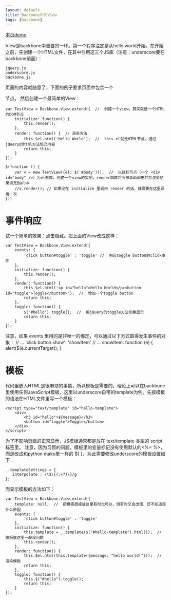 ```yaml
---
layout: default
title: Backbone中的View
tags: [backbone]
---
```




[本页demo](/src/demos/view.html)

View是backbone中重要的一环。第一个程序注定是从hello world开始。在开始之前，先创建一个HTML文件，在其中引用这三个JS库（注意：underscore要在backbone前面）：

	jquery.js
	underscore.js
	backbone.js

页面的内容就随意了，下面的例子要求页面中包含一个<div id="body" />节点。
然后创建一个最简单的View：

	var TestView = Backbone.View.extend({  //  创建一个view，其实就是一个HTML的DOM节点
	    initialize: function() {
	        this.render();
	    },
	    render: function() {  // 渲染方法
	        this.$el.html('Hello World');  //  this.el就是HTML节点，通过jQuery的html方法填充内容
	        return this;
	    }
	});

	$(function () {
	    var v = new TestView({el: $('#body')});  //  以目标节点（一个 <div id="body" />）为el参数，创建一个view的实例，render函数将会被自动调用并将渲染结果填充到el中
	    //v.render(); // 如果没在 initialize 里调用 render 的话，就需要在这里调用一次
	});

# 事件响应

试一个简单的效果：点击隐藏。把上面的View改成这样：

    var TestView = Backbone.View.extend({
        events: {
            'click button#toggle' : 'toggle' //  响应toggle button的click事件
        },
        initialize: function() {
            this.render();
        },
        render: function() {
            this.$el.html('<p id="hello">Hello World</p><button id="toggle">Toggle</button>');  //  增加一个toggle button
            return this;
        },
        toggle: function() {
            $("#hello").toggle();  //  用jQuery的toggle方法切换显示
            return this;
        }
    });

注意，如果 events 里用的是非唯一的绑定，可以通过以下方式取得发生事件的对象：
	// ...
	'click button.show': 'showItem'
	// ...
	showItem: function (e) {
	  alert($(e.currentTarget));
	}

# 模板

代码里嵌入HTML是很麻烦的事情，所以模板是需要的。理论上可以在backbone里使用任何JavaScript模板，这里以underscore自带的template为例。先按模板的语法在HTML文件里写一个模板：

    <script type="text/template" id="hello-template">
        <div>
            <h3 id="hello">${message}</h3>
            <button id="toggle">Toggle</button>
        </div>
    </script>

为了不影响页面的正常显示，JS模板通常都是放在 text/template 类型的 script 标签里。
注意，因为习惯的问题，模板里的变量标记没有使用默认的<%= %>，而是改成和python mako里一样的 ${ }，为此需要修改underscore的模板设置如下：

	_.templateSettings = {
	   interpolate : /\$\{(.+?)\}/g
	};

而显示模板的方法如下：

	var TestView = Backbone.View.extend({
        template: null,  //  把模板直接放这里有时也可以，但有时又会出错，还不知道是什么原因
        events: {
            'click button#toggle' : 'toggle'
        },
        initialize: function() {
            this.template = _.template($("#hello-template").html());  //  模板放这里一般没问题
            this.render();
        },
        render: function() {
            this.$el.html(this.template({message: "hello world!"}));  //  渲染模板
            return this;
        },
        toggle: function() {
            this.$("#hello").toggle();
            return this;
        }
    });
